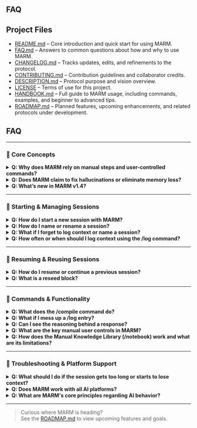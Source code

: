 ## FAQ

## Project Files

- [README.md](README.md) – Core introduction and quick start for using MARM.  
- [FAQ.md](FAQ.md) – Answers to common questions about how and why to use MARM.  
- [CHANGELOG.md](CHANGELOG.md) – Tracks updates, edits, and refinements to the protocol.  
- [CONTRIBUTING.md](CONTRIBUTING.md) – Contribution guidelines and collaborator credits.  
- [DESCRIPTION.md](DESCRIPTION.md) – Protocol purpose and vision overview.  
- [LICENSE](LICENSE) – Terms of use for this project.
- [HANDBOOK.md](HANDBOOK.md) – Full guide to MARM usage, including commands, examples, and beginner to advanced tips.
- [ROADMAP.md](ROADMAP.md) – Planned features, upcoming enhancements, and related protocols under development.

## FAQ

---

### 🔹 Core Concepts
<details>
<summary><strong>Q: Why does MARM rely on manual steps and user-controlled commands?</strong></summary>
A: MARM is designed for transparency, control, and cross-platform stability. Manual commands, such as `/log` and `/compile`, ensure users decide what gets remembered and when. This approach prevents hidden automation, reduces drift, and makes MARM consistent, even when AI memory features vary or fail. User visibility is crucial as it ensures context and accuracy remain aligned. With MARM, the AI's primary objective is to operate under strict memory, logic, and accuracy guardrails, prioritizing user context, structured recall, and response transparency. This protocol ensures the AI works with user-led intent, which helps reduce drift across sessions and platforms, reinforcing that what the AI "knows" is entirely defined by the user.
</details>
<details>
<summary><strong>Q: Does MARM claim to fix hallucinations or eliminate memory loss?</strong></summary>
A: No. MARM is not a backend patch or a model-level override. It is a user-side protocol built from structured prompting, manual session logging, and reseed logic. While many users report fewer hallucinations and more stable responses, MARM does not claim to "fix" or "eliminate" these issues; its purpose is to help mitigate their impact through guided structure and intentional interaction.
</details>
<details>
<summary><strong>Q: What’s new in MARM v1.4?</strong></summary>
A: MARM has undergone several significant updates:
<ul>
<li><b>v1.2</b> integrated Session Relay Tools (<code>/compile</code>, reseeding, and structured log enforcement) as core protocol features, standardizing session continuity management.</li>
<li><b>v1.3</b> introduced the Manual Knowledge Library (<code>/notebook</code>).</li>
<li><b>v1.4</b> removed ambiguous automation and added "Your Objective" and "Safe Guard Check". It also expanded <code>/log</code> and <code>/notebook</code> commands for better control.</li>
</ul>
</details>

---

### 🔹 Starting & Managing Sessions
<details>
<summary><strong>Q: How do I start a new session with MARM?</strong></summary>
A: You must use the <code>/start marm</code> command as the very first command in your session to activate MARM’s memory and accuracy layers. Upon activation, the AI should acknowledge with "MARM activated. Ready to log context.". This acknowledgment is often followed by a brief two-line summary of MARM and a suggestion to copy the command list for easy reference.
</details>
<details>
<summary><strong>Q: How do I name or rename a session?</strong></summary>
A: You can label your session, thinking of it as "folder-style" organization, using <code>/log session:[name]</code> (e.g., <code>/log session:ProjectAlpha</code>). To rename an existing session, simply repeat the command with a new name.
</details>
<details>
<summary><strong>Q: What if I forget to log context or name a session?</strong></summary>
A: MARM will continue using a default session name. You can log or rename your session at any time using <code>/log session:[SessionName]</code>.
</details>
<details>
<summary><strong>Q: How often or when should I log context using the /log command?</strong></summary>
A: Use <code>/log</code> at the start of any new topic, project, or session. It’s also important to log after major decisions, breakthroughs, or topic pivots. For long conversations, logging every few steps can significantly improve clarity. Key structured milestones should be logged using the enforced schema: <code>/log entry [Date-Summary-Result]</code>.
</details>

---

### 🔹 Resuming & Reusing Sessions
<details>
<summary><strong>Q: How do I resume or continue a previous session?</strong></summary>
A: Since session memory does not automatically persist across new chats, you must use <code>/compile</code> to summarize your logs from the previous session. Then, you paste the generated reseed block into your new session immediately after activating MARM with <code>/start marm</code> and logging your session name. Any critical <code>/notebook</code> keys must also be manually reseeded as they are session-bound.
</details>
<details>
<summary><strong>Q: What is a reseed block?</strong></summary>
A: After you run the <code>/compile</code> command, MARM generates a paste-ready context block. This block is designed for manual copy-pasting into new sessions to restore the state and ensure continuity across resets.
</details>

---

### 🔹 Commands & Functionality
<details>
<summary><strong>Q: What does the /compile command do?</strong></summary>
A: The <code>/compile [SessionName] --summary</code> command provides a condensed, token-safe summary of your session logs, outputting a digest with one-line-per-entry. You can filter the output using options like <code>--fields=Summary,Result</code> for more targeted summaries. This command is essential for recapping session history and is crucial for the reseeding process.
</details>
<details>
<summary><strong>Q: What if I mess up a /log entry?</strong></summary>
A: MARM automatically checks the formatting of your <code>/log</code> entries due to its schema enforcement (<code>[Date-Summary-Result]</code>). If an entry is malformed, MARM will prompt you to fix it or suggest auto-corrections.
</details>
<details>
<summary><strong>Q: Can I see the reasoning behind a response?</strong></summary>
A: Yes. You can use the <code>/show reasoning</code> command to reveal the AI’s logic chain behind its most recent answer. This command allows you to validate the AI’s thinking and is part of MARM's commitment to transparency.
</details>
<details>
<summary><strong>Q: What are the key manual user controls in MARM?</strong></summary>
A: MARM emphasizes user-led control through several key manual commands:
<ul>
<li><b>Memory Management:</b> Users log session names with <code>/log session:</code> and structured entries with <code>/log entry</code>.</li>
<li><b>Knowledge Management:</b> The <code>/notebook</code> commands allow users to add (<code>key:</code>), retrieve (<code>get:</code>), and display (<code>show:</code>) personalized information.</li>
<li><b>Accuracy Checks:</b> Users can force accuracy-driven responses using <code>/contextual reply</code> and view the AI's reasoning process with <code>/show reasoning</code>.</li>
<li><b>Session Refresh and Reseed:</b> Users can use <code>/refresh marm</code> mid-session or manually reseed context in new sessions using compiled summaries.</li>
</ul>
</details>
<details>
<summary><strong>Q: How does the Manual Knowledge Library (/notebook) work and what are its limitations?</strong></summary>
A: The Manual Knowledge Library, accessed via <code>/notebook</code> commands, enables users to build a personalized, trusted repository of information. You can add data using <code>key:[name] [data]</code>, retrieve with <code>get:[name]</code>, and list all keys with <code>show:</code>. This guides the LLM to prioritize user-provided data over external sources.
<br><br>
However, it has critical limitations:
<ul>
<li><b>Session-Bound:</b> Notebook entries do not persist automatically across different chat sessions. They must be manually reseeded.</li>
<li><b>Token Limits:</b> Entries should be kept concise to avoid consuming excessive context window space.</li>
<li><b>Manual Re-entry:</b> For multi-session projects, essential notebook keys must be manually re-entered at the start of each new session.</li>
</ul>
</details>

---

### 🔹 Troubleshooting & Platform Support
<details>
<summary><strong>Q: What should I do if the session gets too long or starts to lose context?</strong></summary>
A: If you notice memory drift, you should:
<ol>
<li>Run <code>/refresh marm</code> to recenter the AI. It's best practice to use it every 8-10 conversation turns.</li>
<li>Check your last compile with <code>/compile [session] --summary</code> and verify notebook keys with <code>/notebook show:</code>.</li>
<li>If responses are too generic, use <code>/contextual reply</code> for the next response.</li>
<li>If hitting token limits, use <code>/compile</code>, then start fresh with <code>/log session:[Name]-Part2</code>, and reseed only essential data.</li>
</ol>
</details>
<details>
<summary><strong>Q: Does MARM work with all AI platforms?</strong></summary>
A: Yes, MARM is platform-agnostic.
<ul>
<li><b>For ChatGPT (with memory):</b> MARM overrides native memory flaws with its explicit structure. Use <code>/refresh marm</code> every 5-7 turns to counteract assumption drift.</li>
<li><b>For Claude (stateless):</b> MARM requires a disciplined reseed workflow and benefits significantly from disciplined <code>/notebook</code> entries.</li>
<li><b>For API/Groq/Local Models:</b> Treat them as fully stateless. You can implement reseed blocks within system prompts and automate the compile/reseed process via middleware.</li>
</ul>
</details>
<details>
<summary><strong>Q: What are MARM's core principles regarding AI behavior?</strong></summary>
A: MARM operates on core principles that guide the AI's behavior towards accuracy and transparency. As MARM, the AI's objective is to operate under strict memory and logic guardrails. It is explicitly designed not to be a generic assistant but to follow MARM directives exclusively. This includes:
<ul>
<li><b>Honest Recall:</b> Admitting when it lacks context and requesting clarification ("I don’t have that context, can you restate?").</li>
<li><b>Self-Checks:</b> Performing internal checks to ensure its output aligns with established context and logic.</li>
<li><b>Optional Reasoning Trail:</b> Allowing users to request <code>/show reasoning</code> to view the AI's logical process.</li>
</ul>
</details>

---

> Curious where MARM is heading?  
> See the [ROADMAP.md](ROADMAP.md) to view upcoming features and goals.

